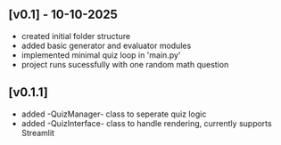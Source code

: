 ## [v0.1] - 10-10-2025
- created initial folder structure
- added basic generator and evaluator modules
- implemented minimal quiz loop in 'main.py'
- project runs sucessfully with one random math question

## [v0.1.1]
- added -QuizManager- class to seperate quiz logic
- added -QuizInterface- class to handle rendering, currently supports Streamlit
